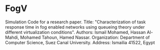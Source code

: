 # FogV
Simulation Code for a research paper.
Title: "Characterization of task response time in fog enabled networks using queueing theory under different virtualization conditions".
Authors: Ismail Mohamed, Hassan Al-Mahdi, Mohamed Tahoun, Hamed Nassar.
Organization: Department of Computer Science, Suez Canal University.
Address: Ismailia 41522, Egypt
